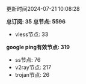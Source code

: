 更新时间2024-07-21 10:08:28

**总订阅: 35**
**总节点: 5596**
- vless节点: 33

**google ping有效节点: 319**
- ss节点: 76
- v2ray节点: 217
- trojan节点: 26
